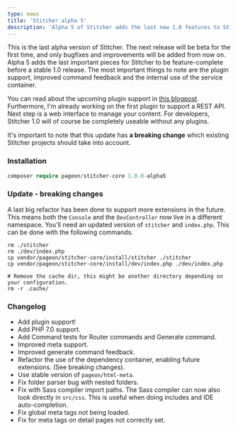 ```yaml
---
type: news
title: 'Stitcher alpha 5'
description: 'Alpha 5 of Stitcher adds the last new 1.0 features to Stitcher.'
---
```


This is the last alpha version of Stitcher. The next release will be beta for the first time, and only bugfixes and improvements will be added from now on. Alpha 5 adds the last important pieces for Stitcher to be feature-complete before a stable 1.0 release. The most important things to note are the plugin support, improved command feedback and the internal use of the service container.

You can read about the upcoming plugin support in [this blogpost](/blog/simplest-plugin-support). Furthermore, I'm already working on the first plugin to support a REST API. Next step is a web interface to manage your content. For developers, Stitcher 1.0 will of course be completely useable without any plugins.

It's important to note that this update has **a breaking change** which existing Stitcher projects should take into account.

### Installation

```php
composer require pageon/stitcher-core 1.0.0-alpha5
```

### Update - breaking changes

A last big refactor has been done to support more extensions in the future. This means both the `Console` and the `DevController`
 now live in a different namespace. You'll need an updated version of `stitcher` and `index.php`. This can be done with the 
 following commands.

```
rm ./stitcher
rm ./dev/index.php
cp vendor/pageon/stitcher-core/install/stitcher ./stitcher
cp vendor/pageon/stitcher-core/install/dev/index.php ./dev/index.php

# Remove the cache dir, this might be another directory depending on your configuration.
rm -r .cache/
```

### Changelog

- Add plugin support!
- Add PHP 7.0 support.
- Add Command tests for Router commands and Generate command.
- Improved meta support.
- Improved generate command feedback.
- Refactor the use of the dependency container, enabling future extensions. (See breaking changes).
- Use stable version of `pageon/html-meta`.
- Fix folder parser bug with nested folders.
- Fix with Sass compiler import paths. The Sass compiler can now also look directly in `src/css`. This is useful when doing includes and IDE auto-completion.
- Fix global meta tags not being loaded.
- Fix for meta tags on detail pages not correctly set. 
